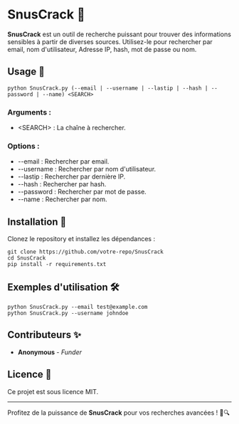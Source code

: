 <h1>SnusCrack 🚀</h1>

<p><strong>SnusCrack</strong> est un outil de recherche puissant pour trouver des informations sensibles à partir de diverses sources. Utilisez-le pour rechercher par email, nom d'utilisateur, Adresse IP, hash, mot de passe ou nom.</p>

<h2>Usage 📖</h2>

<pre><code>python SnusCrack.py (--email | --username | --lastip | --hash | --password | --name) &lt;SEARCH&gt;
</code></pre>

<h3>Arguments :</h3>

<ul>
<li>&lt;SEARCH&gt; : La chaîne à rechercher.</li>
</ul>

<h3>Options :</h3>

<ul>
<li>--email : Rechercher par email.</li>
<li>--username : Rechercher par nom d'utilisateur.</li>
<li>--lastip : Rechercher par dernière IP.</li>
<li>--hash : Rechercher par hash.</li>
<li>--password : Rechercher par mot de passe.</li>
<li>--name : Rechercher par nom.</li>
</ul>

<h2>Installation 🔧</h2>

<p>Clonez le repository et installez les dépendances :</p>

<pre><code>git clone https://github.com/votre-repo/SnusCrack
cd SnusCrack
pip install -r requirements.txt
</code></pre>

<h2>Exemples d'utilisation 🛠️</h2>

<pre><code>python SnusCrack.py --email test@example.com
python SnusCrack.py --username johndoe
</code></pre>

<h2>Contributeurs ✨</h2>

<ul>
<li><strong>Anonymous</strong> - <em>Funder</em></li>
</ul>

<h2>Licence 📄</h2>

<p>Ce projet est sous licence MIT.</p>

<hr>

<p>Profitez de la puissance de <strong>SnusCrack</strong> pour vos recherches avancées ! 🚀🔍</p>
